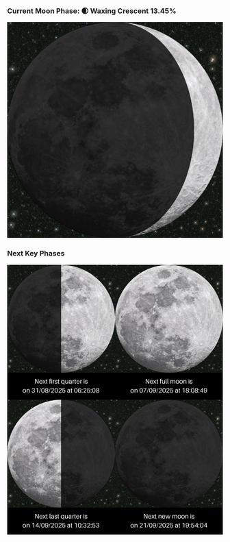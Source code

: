 ### Current Moon Phase: 🌒 Waxing Crescent 13.45%
![Moon Phase](moonphase.png)
### Next Key Phases
![Gallery](gallery.png)